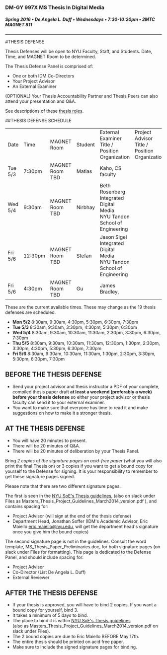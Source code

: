 ### DM-GY 997X MS Thesis In Digital Media
##### Spring 2016 • De Angela L. Duff • Wednesdays • 7:30-10:20pm • 2MTC MAGNET 811 

---
#THESIS DEFENSE

Thesis Defenses will be open to NYU Faculty, Staff, and Students. Date, Time, and MAGNET Room to be determined.

The Thesis Defense Panel is comprised of:
* One or both IDM Co-Directors
* Your Project Advisor
* An External Examiner

(OPTIONAL) Your Thesis Accountability Partner and Thesis Peers can also attend your presentation and Q&A.

See descriptions of these [thesis roles](thesis_roles.md).

##THESIS DEFENSE SCHEDULE

<table>
<tr>
    <td>Date</td>
    <td>Time</td>
    <td>MAGNET Room</td>
    <td>Student</td>
    <td>External Examiner<br>Title / Position<br>Organization</td>
    <td>Project Advisor<br>Title / Position<br>Organization</td>
</tr>
<tr>
    <td>Tue 5/3</td>
    <td>7:30pm</td>
    <td>MAGNET Room TBD</td>
    <td>Matias</td>
    <td>Kaho, CS faculty</td>
    <td></td>
</tr>
<tr>
    <td>Wed 5/4</td>
    <td>9:30am</td>
    <td>MAGNET Room TBD</td>
    <td>Nirbhay</td>
    <td>Beth Rosenberg<br>Integrated Digital Media<br>
NYU Tandon School of Engineering</td>
    <td></td>
</tr>
<tr>
    <td>Fri 5/6</td>
    <td>12:30pm</td>
    <td>MAGNET Room TBD</td>
    <td>Stefan</td>
    <td>Jason Sigel<br>Integrated Digital Media<br>
NYU Tandon School of Engineering</td>
    <td></td>
</tr>
<tr>
    <td>Fri 5/6</td>
    <td>4:30pm</td>
    <td>MAGNET Room TBD</td>
    <td>Gu</td>
    <td>James Bradley, </td>
    <td></td>
</tr>
</table>

These are the current available times. These may change as the 19 thesis defenses are scheduled.
* **Mon 5/2** 8:30am, 9:30am, 4:30pm, 5:30pm, 6:30pm, 7:30pm
* **Tue 5/3** 8:30am, 9:30am, 3:30pm, 4:30pm, 5:30pm, 6:30pm
* **Wed 5/4** 8:30am, 9:30am, 10:30am, 11:30am, 2:30pm, 3:30pm, 6:30pm, 7:30pm
* **Thu 5/5** 8:30am, 9:30am, 10:30am, 11:30am, 12:30pm, 1:30pm, 2:30pm, 3:30pm, 4:30pm, 5:30pm, 6:30pm, 7:30pm
* **Fri 5/6** 8:30am, 9:30am, 10:30am, 11:30am, 1:30pm, 2:30pm, 3:30pm, 5:30pm, 6:30pm, 7:30pm



## BEFORE THE THESIS DEFENSE
* Send your project advisor and thesis instructor a PDF of your complete, compiled thesis paper draft **at least a weekend (preferably a week) before your thesis defense** so either your project advisor or thesis faculty can send it to your external examiner. 
* You want to make sure that everyone has time to read it and make suggestions on how to make it a stronger thesis. 


## AT THE THESIS DEFENSE

* You will have 20 minutes to present.
* There will be 20 minutes of Q&A.
* There will be 20 minutes of deliberation by your Thesis Panel.

Bring *2 copies of the signature pages on acid-free paper* (what you will also print the final Thesis on) or 3 copies if you want to get a bound copy for yourself to the Defense for signing. It is your responsibility to remember to get these signature pages signed.

Please note that there are two different signature pages.

The first is seen in the [NYU SoE's Thesis guidelines](http://engineering.nyu.edu/files/Master's%20Thesis%20and%20Project%20Guidelines_March2014%20version.pdf), (also on slack  under Files as Masters_Thesis_Project_Guidelines_March2014_version.pdf ), and contains spacing for:
* Project Advisor (will sign at the end of the thesis defense) 
* Department Head, Jonathan Soffer (IDM's Academic Advisor, Eric Maiello eric.maiello@nyu.edu, will get the department head's signature once you give him the bound copies)

The second signature page is not in the guidelines. Consult the word template, MS_Thesis_Paper_Preliminaries.doc, for both signature pages (on slack  under Files for formatting). This page is dedicated to the Defense Panel, and should include spacing for:
* Project Advisor
* Co-Director (List De Angela L. Duff)
* External Reviewer


## AFTER THE THESIS DEFENSE

* If your thesis is approved, you will have to bind 2 copies. If you want a bound copy for yourself, bind 3. 
* It takes a minimum of 5 days to bind. 
* The place to bind it is within [NYU SoE's Thesis guidelines](http://engineering.nyu.edu/files/Master's%20Thesis%20and%20Project%20Guidelines_March2014%20version.pdf)<br>(also as Masters_Thesis_Project_Guidelines_March2014_version.pdf on slack under Files).
* The 2 bound copies are due to Eric Maiello BEFORE May 17th.
* The entire thesis should be printed on acid free paper.
* Make sure to include the signed signature pages for binding.

















